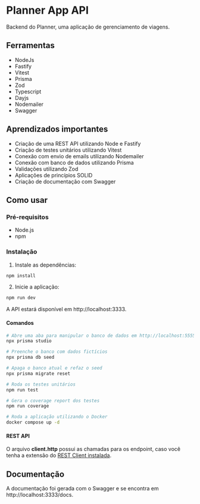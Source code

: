# Planner App API

Backend do Planner, uma aplicação de gerenciamento de viagens.

## Ferramentas

- NodeJs
- Fastify
- Vitest
- Prisma
- Zod
- Typescript
- Dayjs
- Nodemailer
- Swagger

## Aprendizados importantes

- Criação de uma REST API utilizando Node e Fastify
- Criação de testes unitários utilizando Vitest
- Conexão com envio de emails utilizando Nodemailer
- Conexão com banco de dados utilizando Prisma
- Validações utilizando Zod
- Aplicações de princípios SOLID
- Criação de documentação com Swagger

## Como usar

### Pré-requisitos

- Node.js
- npm

### Instalação


1. Instale as dependências:

```bash
npm install
```

2. Inicie a aplicação:

```bash
npm run dev
```

A API estará disponível em http://localhost:3333.

#### Comandos

```bash
# Abre uma aba para manipular o banco de dados em http://localhost:5555
npx prisma studio
```

```bash
# Preenche o banco com dados fictícios
npx prisma db seed
```

```bash
# Apaga o banco atual e refaz o seed
npx prisma migrate reset
```

```bash
# Roda os testes unitários
npm run test
```

```bash
# Gera o coverage report dos testes
npm run coverage
```

```bash
# Roda a aplicação utilizando o Docker
docker compose up -d
```

#### REST API

O arquivo **client.http** possui as chamadas para os endpoint, caso você tenha a extensão do [REST Client instalada](https://marketplace.visualstudio.com/items?itemName=humao.rest-client).

## Documentação

A documentação foi gerada com o Swagger e se encontra em http://localhost:3333/docs.
